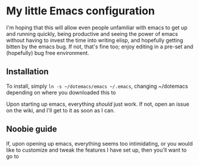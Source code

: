 # My little Emacs configuration

 I'm hoping that this will allow even people unfamiliar with emacs to get up and running quickly, being productive and seeing the power of emacs without having to invest the time into writing elisp, and hopefully getting bitten by the emacs bug. If not, that's fine too; enjoy editing in a pre-set and (hopefully) bug free environment.

## Installation

To install, simply `ln -s ~/dotemacs/emacs ~/.emacs`, changing ~/dotemacs depending on where you downloaded this to

Upon starting up emacs, everything *should* just work. If not, open an issue on the wiki, and I'll get to it as soon as I can.

## Noobie guide

If, upon opening up emacs, everything seems too intimidating, or you would like to customize and tweak the features I have set up, then you'll want to go to
